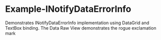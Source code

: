 # Example-INotifyDataErrorInfo
Demonstrates INotifyDataErrorInfo implementation using DataGrid and TextBox binding.
The Data Raw View demonstrates the rogue exclamation mark
